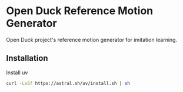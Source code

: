 # Open Duck Reference Motion Generator

Open Duck project's reference motion generator for imitation learning. 


## Installation 

Install uv

```bash
curl -LsSf https://astral.sh/uv/install.sh | sh
```
